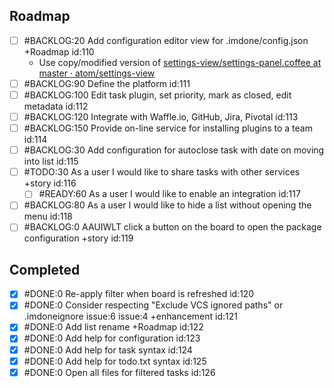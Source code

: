 Roadmap
----
- [ ] #BACKLOG:20 Add configuration editor view for .imdone/config.json +Roadmap id:110
  - Use copy/modified version of [settings-view/settings-panel.coffee at master · atom/settings-view](https://github.com/atom/settings-view/blob/master/lib/settings-panel.coffee)
- [ ] #BACKLOG:90 Define the platform id:111
- [ ] #BACKLOG:100 Edit task plugin, set priority, mark as closed, edit metadata id:112
- [ ] #BACKLOG:120 Integrate with Waffle.io, GitHub, Jira, Pivotal id:113
- [ ] #BACKLOG:150 Provide on-line service for installing plugins to a team id:114
- [ ] #BACKLOG:30 Add configuration for autoclose task with date on moving into list id:115
- [ ] #TODO:30 As a user I would like to share tasks with other services +story id:116
  - [ ] #READY:60 As a user I would like to enable an integration id:117
- [ ] #BACKLOG:80 As a user I would like to hide a list without opening the menu id:118
- [ ] #BACKLOG:0 AAUIWLT click a button on the board to open the package configuration +story id:119

Completed
----
- [x] #DONE:0 Re-apply filter when board is refreshed id:120
- [x] #DONE:0 Consider respecting "Exclude VCS ignored paths" or .imdoneignore issue:6 issue:4 +enhancement id:121
- [x] #DONE:0 Add list rename +Roadmap id:122
- [x] #DONE:0 Add help for configuration id:123
- [x] #DONE:0 Add help for task syntax id:124
- [x] #DONE:0 Add help for todo.txt syntax id:125
- [x] #DONE:0 Open all files for filtered tasks id:126

